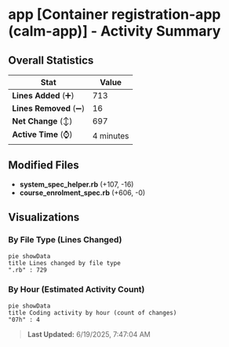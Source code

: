 # app [Container registration-app (calm-app)] - Activity Summary 

## Overall Statistics

| Stat                   | Value                                                             |
| ---------------------- | ----------------------------------------------------------------- |
| **Lines Added** (➕)   | 713                                          |
| **Lines Removed** (➖) | 16                                        |
| **Net Change** (↕)    | 697                |
| **Active Time** (⌚)   | 4 minutes |


## Modified Files
- **system_spec_helper.rb** (+107, -16)
- **course_enrolment_spec.rb** (+606, -0)

## Visualizations

### By File Type (Lines Changed)

```mermaid
pie showData
title Lines changed by file type
".rb" : 729
```

### By Hour (Estimated Activity Count)

```mermaid
pie showData
title Coding activity by hour (count of changes)
"07h" : 4
```


> **Last Updated:** 6/19/2025, 7:47:04 AM